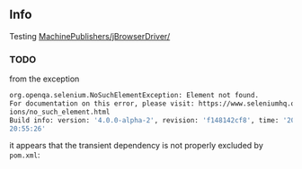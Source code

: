 Info
----

Testing [MachinePublishers/jBrowserDriver/](https://github.com/MachinePublishers/jBrowserDriver)

### TODO

from the exception
```sh
org.openqa.selenium.NoSuchElementException: Element not found.
For documentation on this error, please visit: https://www.seleniumhq.org/except
ions/no_such_element.html
Build info: version: '4.0.0-alpha-2', revision: 'f148142cf8', time: '2019-07-01T
20:55:26'
```
it appears that the transient dependency is not properly excluded by `pom.xml`:

```xml

```